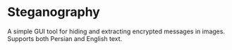 # Steganography
A simple GUI tool for hiding and extracting encrypted messages in images. Supports both Persian and English text.
